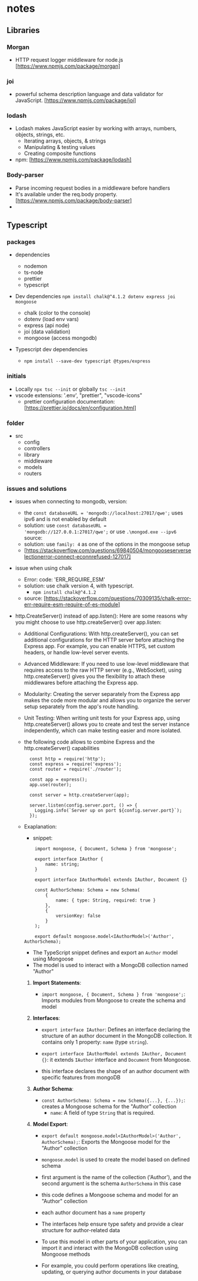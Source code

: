 # notes

## Libraries

### Morgan

-   HTTP request logger middleware for node.js [https://www.npmjs.com/package/morgan]

### joi

-   powerful schema description language and data validator for JavaScript. [https://www.npmjs.com/package/joi]

### lodash

-   Lodash makes JavaScript easier by working with arrays, numbers, objects, strings, etc.
    -   Iterating arrays, objects, & strings
    -   Manipulating & testing values
    -   Creating composite functions
-   npm: [https://www.npmjs.com/package/lodash]

### Body-parser

-   Parse incoming request bodies in a middleware before handlers
-   It's available under the req.body property. [https://www.npmjs.com/package/body-parser]
-

## Typescript

### packages

-   dependencies

    -   nodemon
    -   ts-node
    -   prettier
    -   typescript

-   Dev dependencies `npm install chalk@^4.1.2 dotenv express joi mongoose`

    -   chalk (color to the console)
    -   dotenv (load env vars)
    -   express (api node)
    -   joi (data validation)
    -   mongoose (access mongodb)

-   Typescript dev dependencies
    -   `npm install --save-dev typescript @types/express`

### initials

-   Locally `npx tsc --init` or globally `tsc --init`
-   vscode extensions: '.env', "prettier", "vscode-icons"
    -   prettier configuration documentation: [https://prettier.io/docs/en/configuration.html]

### folder

-   src
    -   config
    -   controllers
    -   library
    -   middleware
    -   models
    -   routers

### issues and solutions

-   issues when connecting to mongodb, version:

    -   the `const databaseURL = 'mongodb://localhost:27017/qwe';` uses ipv6 and is not enabled by default
    -   solution: use `const databaseURL = 'mongodb://127.0.0.1:27017/qwe';` or use `.\mongod.exe --ipv6` source:
    -   solution: use `family: 4` as one of the options in the mongoose setup
    -   [https://stackoverflow.com/questions/69840504/mongooseserverselectionerror-connect-econnrefused-127017]

-   issue when using chalk

    -   Error: code: 'ERR_REQUIRE_ESM'
    -   solution: use chalk version 4, with typescript.
        -   `npm install chalk@^4.1.2`
    -   source: [https://stackoverflow.com/questions/70309135/chalk-error-err-require-esm-require-of-es-module]

-   http.CreateServer() instead of app.listen(): Here are some reasons why you might choose to use http.createServer() over app.listen:

    -   Additional Configurations: With http.createServer(), you can set additional configurations for the HTTP server before attaching the Express app. For example, you can enable HTTPS, set custom
        headers, or handle low-level server events.

    -   Advanced Middleware: If you need to use low-level middleware that requires access to the raw HTTP server (e.g., WebSocket), using http.createServer() gives you the flexibility to attach these
        middlewares before attaching the Express app.

    -   Modularity: Creating the server separately from the Express app makes the code more modular and allows you to organize the server setup separately from the app's route handling.

    -   Unit Testing: When writing unit tests for your Express app, using http.createServer() allows you to create and test the server instance independently, which can make testing easier and more
        isolated.
    -   the following code allows to combine Express and the http.createServer() capabilities

        ```
          const http = require('http');
          const express = require('express');
          const router = require('./router');

          const app = express();
          app.use(router);

          const server = http.createServer(app);

          server.listen(config.server.port, () => {
            Logging.info(`Server up on port ${config.server.port}`);
          });
        ```

    -   Exaplanation:

        -   snippet:

        ```
            import mongoose, { Document, Schema } from 'mongoose';

            export interface IAuthor {
                name: string;
            }

            export interface IAuthorModel extends IAuthor, Document {}

            const AuthorSchema: Schema = new Schema(
                {
                    name: { type: String, required: true }
                },
                {
                    versionKey: false
                }
            );

            export default mongoose.model<IAuthorModel>('Author', AuthorSchema);
        ```

        -   The TypeScript snippet defines and export an `Author` model using Mongoose
        -   The model is used to interact with a MongoDB collection named "Author"

        1. **Import Statements**:

            - `import mongoose, { Document, Schema } from 'mongoose';`: Imports modules from Mongoose to create the schema and model

        2. **Interfaces**:

            - `export interface IAuthor`: Defines an interface declaring the structure of an author document in the MongoDB collection. It contains only 1 property: `name` (type `string`).

            - `export interface IAuthorModel extends IAuthor, Document {}`: it extends `IAuthor` interface and `Document` from Mongoose.
            - this interface declares the shape of an author document with specific features from mongoDB

        3. **Author Schema**:

            - `const AuthorSchema: Schema = new Schema({...}, {...});`: creates a Mongoose schema for the "Author" collection
                - `name`: A field of type `String` that is required.

        4. **Model Export**:

            - `export default mongoose.model<IAuthorModel>('Author', AuthorSchema);`: Exports the Mongoose model for the "Author" collection
            - `mongoose.model` is used to create the model based on defined schema
            - first argument is the name of the collection ('Author'), and the second argument is the schema `AuthorSchema` in this case
            - this code defines a Mongoose schema and model for an "Author" collection
            - each author document has a `name` property
            - The interfaces help ensure type safety and provide a clear structure for author-related data

            - To use this model in other parts of your application, you can import it and interact with the MongoDB collection using Mongoose methods
            - For example, you could perform operations like creating, updating, or querying author documents in your database
